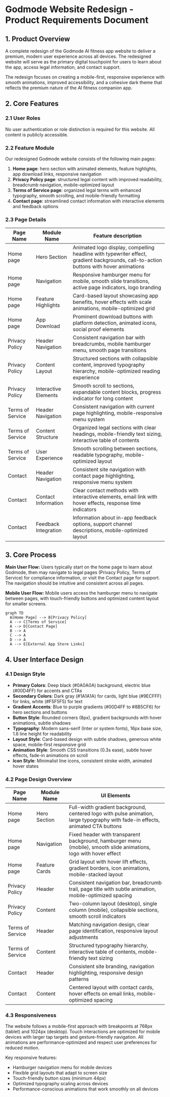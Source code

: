 # Godmode Website Redesign - Product Requirements Document

## 1. Product Overview

A complete redesign of the Godmode AI fitness app website to deliver a premium, modern user experience across all devices. The redesigned website will serve as the primary digital touchpoint for users to learn about the app, access legal information, and contact support.

The redesign focuses on creating a mobile-first, responsive experience with smooth animations, improved accessibility, and a cohesive dark theme that reflects the premium nature of the AI fitness companion app.

## 2. Core Features

### 2.1 User Roles

No user authentication or role distinction is required for this website. All content is publicly accessible.

### 2.2 Feature Module

Our redesigned Godmode website consists of the following main pages:
1. **Home page**: hero section with animated elements, feature highlights, app download links, responsive navigation
2. **Privacy Policy page**: structured legal content with improved readability, breadcrumb navigation, mobile-optimized layout
3. **Terms of Service page**: organized legal terms with enhanced typography, smooth scrolling, and mobile-friendly formatting
4. **Contact page**: streamlined contact information with interactive elements and feedback options

### 2.3 Page Details

| Page Name | Module Name | Feature description |
|-----------|-------------|---------------------|
| Home page | Hero Section | Animated logo display, compelling headline with typewriter effect, gradient backgrounds, call-to-action buttons with hover animations |
| Home page | Navigation | Responsive hamburger menu for mobile, smooth slide transitions, active page indicators, logo branding |
| Home page | Feature Highlights | Card-based layout showcasing app benefits, hover effects with scale animations, mobile-optimized grid |
| Home page | App Download | Prominent download buttons with platform detection, animated icons, social proof elements |
| Privacy Policy | Header Navigation | Consistent navigation bar with breadcrumbs, mobile hamburger menu, smooth page transitions |
| Privacy Policy | Content Layout | Structured sections with collapsible content, improved typography hierarchy, mobile-optimized reading experience |
| Privacy Policy | Interactive Elements | Smooth scroll to sections, expandable content blocks, progress indicator for long content |
| Terms of Service | Header Navigation | Consistent navigation with current page highlighting, mobile-responsive menu system |
| Terms of Service | Content Structure | Organized legal sections with clear headings, mobile-friendly text sizing, interactive table of contents |
| Terms of Service | User Experience | Smooth scrolling between sections, readable typography, mobile-optimized layout |
| Contact | Header Navigation | Consistent site navigation with contact page highlighting, responsive menu system |
| Contact | Contact Information | Clear contact methods with interactive elements, email link with hover effects, response time indicators |
| Contact | Feedback Integration | Information about in-app feedback options, support channel descriptions, mobile-optimized layout |

## 3. Core Process

**Main User Flow:**
Users typically start on the home page to learn about Godmode, then may navigate to legal pages (Privacy Policy, Terms of Service) for compliance information, or visit the Contact page for support. The navigation should be intuitive and consistent across all pages.

**Mobile User Flow:**
Mobile users access the hamburger menu to navigate between pages, with touch-friendly buttons and optimized content layout for smaller screens.

```mermaid
graph TD
  A[Home Page] --> B[Privacy Policy]
  A --> C[Terms of Service]
  A --> D[Contact Page]
  B --> A
  C --> A
  D --> A
  A --> E[External App Store Links]
```

## 4. User Interface Design

### 4.1 Design Style

- **Primary Colors**: Deep black (#0A0A0A) background, electric blue (#00D4FF) for accents and CTAs
- **Secondary Colors**: Dark gray (#1A1A1A) for cards, light blue (#9ECFFF) for links, white (#F5F5F5) for text
- **Gradient Accents**: Blue to purple gradients (#00D4FF to #8B5CF6) for hero sections and buttons
- **Button Style**: Rounded corners (8px), gradient backgrounds with hover animations, subtle shadows
- **Typography**: Modern sans-serif (Inter or system fonts), 16px base size, 1.6 line height for readability
- **Layout Style**: Card-based design with subtle shadows, generous white space, mobile-first responsive grid
- **Animation Style**: Smooth CSS transitions (0.3s ease), subtle hover effects, fade-in animations on scroll
- **Icon Style**: Minimalist line icons, consistent stroke width, animated hover states

### 4.2 Page Design Overview

| Page Name | Module Name | UI Elements |
|-----------|-------------|-------------|
| Home page | Hero Section | Full-width gradient background, centered logo with pulse animation, large typography with fade-in effects, animated CTA buttons |
| Home page | Navigation | Fixed header with transparent background, hamburger menu (mobile), smooth slide animations, logo with hover effect |
| Home page | Feature Cards | Grid layout with hover lift effects, gradient borders, icon animations, mobile-stacked layout |
| Privacy Policy | Header | Consistent navigation bar, breadcrumb trail, page title with subtle animation, mobile-optimized spacing |
| Privacy Policy | Content | Two-column layout (desktop), single column (mobile), collapsible sections, smooth scroll indicators |
| Terms of Service | Header | Matching navigation design, clear page identification, responsive layout adjustments |
| Terms of Service | Content | Structured typography hierarchy, interactive table of contents, mobile-friendly text sizing |
| Contact | Header | Consistent site branding, navigation highlighting, responsive design patterns |
| Contact | Content | Centered layout with contact cards, hover effects on email links, mobile-optimized spacing |

### 4.3 Responsiveness

The website follows a mobile-first approach with breakpoints at 768px (tablet) and 1024px (desktop). Touch interactions are optimized for mobile devices with larger tap targets and gesture-friendly navigation. All animations are performance-optimized and respect user preferences for reduced motion.

Key responsive features:
- Hamburger navigation menu for mobile devices
- Flexible grid layouts that adapt to screen size
- Touch-friendly button sizes (minimum 44px)
- Optimized typography scaling across devices
- Performance-conscious animations that work smoothly on all devices